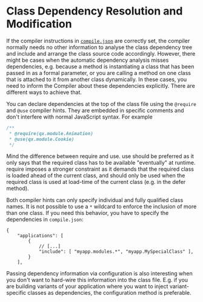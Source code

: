 # Class Dependency Resolution and Modification

If the compiler instructions in [`compile.json`](compile.md) are correctly
set, the compiler normally needs no other information to analyse the class
dependency tree and include and arrange the class source code accordingly.
However, there might be cases when the automatic dependency analysis
misses dependencies, e.g. because a method is instantiating a class that
has been passed in as a formal parameter, or you are calling a method
on one class that is attached to it from another class dynamically. In
these cases, you need to inform the Compiler about these dependencies
explicitly. There are different ways to achieve that.

You can declare dependencies at the top of the class file using the
`@require` and `@use` compiler hints. They are embedded in specific
comments and don't interfere with normal JavaScript syntax. For example

```javascript
/**
 * @require(qx.module.Animation)
 * @use(qx.module.Cookie)
 */
```

Mind the difference between require and use. use should be preferred as
it only says that the required class has to be available "eventually"
at runtime. require imposes a stronger constraint as it demands
that the required class is loaded ahead of the current class, and
should only be used when the required class is used at load-time of
the current class (e.g. in the defer method).

Both compiler hints can only specify individual and fully
qualified class names. It is not possible to use a `*` wildcard
to enforce the inclusion of more than one class. If you need this
behavior, you have to specify the dependencies in `compile.json`:

```json5
{
    "applications": [
        {
            // [...]
            "include": [ "myapp.modules.*", "myapp.MySpecialClass" ],
        }
    ],
```

Passing dependency information via configuration is also interesting when you
don't want to hard-wire this information into the class file. E.g. if you are
building variants of your application where you want to inject variant-specific
classes as dependencies, the configuration method is preferable.
